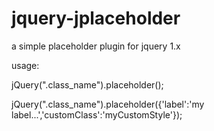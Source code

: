jquery-jplaceholder
===================

a simple placeholder plugin for jquery 1.x

usage:

jQuery(".class_name").placeholder();

jQuery(".class_name").placeholder({'label':'my label...','customClass':'myCustomStyle'});